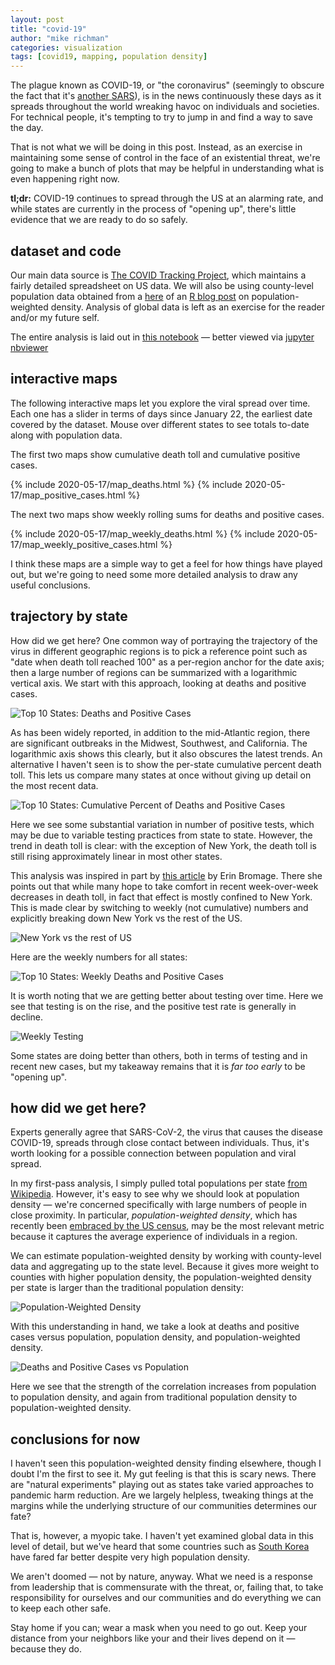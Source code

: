 ```yaml
---
layout: post
title: "covid-19"
author: "mike richman"
categories: visualization
tags: [covid19, mapping, population density]
---
```


The plague known as COVID-19, or "the coronavirus" (seemingly to obscure the
fact that it's [another
SARS](https://www.who.int/emergencies/diseases/novel-coronavirus-2019/technical-guidance/naming-the-coronavirus-disease-(covid-2019)-and-the-virus-that-causes-it)),
is in the news continuously these days as it spreads throughout the world
wreaking havoc on individuals and societies.  For technical people, it's
tempting to try to jump in and find a way to save the day.

That is not what we will be doing in this post.  Instead, as an exercise in
maintaining some sense of control in the face of an existential threat, we're
going to make a bunch of plots that may be helpful in understanding what is
even happening right now.

**tl;dr:** COVID-19 continues to spread through the US at an alarming rate, and
while states are currently in the process of "opening up", there's little
evidence that we are ready to do so safely.


## dataset and code

Our main data source is [The COVID Tracking
Project](https://covidtracking.com/data), which maintains a fairly detailed
spreadsheet on US data.  We will also be using county-level population data
obtained from a
[here](http://www.decisionsciencenews.com/2017/06/26/weighted-population-density/)
of an [R blog post](https://www.r-bloggers.com/weighted-population-density/) on
population-weighted density.  Analysis of global data is left as an exercise
for the reader and/or my future self.

The entire analysis is laid out in [this notebook](https://github.com/zgana/data-science-one-offs/blob/master/covid19.ipynb) — better viewed via
[jupyter nbviewer](https://nbviewer.jupyter.org/github/zgana/data-science-one-offs/blob/master/covid19.ipynb)


## interactive maps

The following interactive maps let you explore the viral spread over time.
Each one has a slider in terms of days since January 22, the earliest date
covered by the dataset.  Mouse over different states to see totals to-date
along with population data.

The first two maps show cumulative death toll and cumulative positive cases.

{% include 2020-05-17/map_deaths.html %}
{% include 2020-05-17/map_positive_cases.html %}

The next two maps show weekly rolling sums for deaths and positive cases.

{% include 2020-05-17/map_weekly_deaths.html %}
{% include 2020-05-17/map_weekly_positive_cases.html %}

I think these maps are a simple way to get a feel for how things have played
out, but we're going to need some more detailed analysis to draw any useful
conclusions.


## trajectory by state

How did we get here?  One common way of portraying the trajectory of the virus
in different geographic regions is to pick a reference point such as "date when
death toll reached 100" as a per-region anchor for the date axis; then a large
number of regions can be summarized with a logarithmic vertical axis.  We start
with this approach, looking at deaths and positive cases.

![Top 10 States: Deaths and Positive Cases](</assets/img/blog/2020-05-17/deaths_positive_top10.png> "Top 10 States: Deaths and Positive Cases")

As has been widely reported, in addition to the mid-Atlantic region, there are
significant outbreaks in the Midwest, Southwest, and California.  The
logarithmic axis shows this clearly, but it also obscures the latest trends.
An alternative I haven't seen is to show the per-state cumulative percent death
toll.  This lets us compare many states at once without giving up detail on the
most recent data.

![Top 10 States: Cumulative Percent of Deaths and Positive Cases](</assets/img/blog/2020-05-17/deaths_positive_cumulative_top10.png> "Top 10 States: Cumulative Percent of Deaths and Positive Cases")

Here we see some substantial variation in number of positive tests, which may
be due to variable testing practices from state to state.  However, the trend
in death toll is clear: with the exception of New York, the death toll is still
rising approximately linear in most other states.

This analysis was inspired in part by [this
article](https://www.erinbromage.com/post/the-risks-know-them-avoid-them) by
Erin Bromage.  There she points out that while many hope to take comfort in
recent week-over-week decreases in death toll, in fact that effect is mostly
confined to New York.  This is made clear by switching to weekly (not
cumulative) numbers and explicitly breaking down New York vs the rest of the
US.

![New York vs the rest of US](</assets/img/blog/2020-05-17/deaths_positive_nyvs.png> "New York vs the rest of US")

Here are the weekly numbers for all states:

![Top 10 States: Weekly Deaths and Positive Cases](</assets/img/blog/2020-05-17/weekly_deaths_positive_top10.png> "Top 10 States: Weekly Deaths and Positive Cases")

It is worth noting that we are getting better about testing over time.  Here
we see that testing is on the rise, and the positive test rate is generally in
decline.

![Weekly Testing](</assets/img/blog/2020-05-17/weekly_testing.png> "Weekly Testing")

Some states are doing better than others, both in terms of testing and in
recent new cases, but my takeaway remains that it is *far too early* to be
"opening up".


## how did we get here?

Experts generally agree that SARS-CoV-2, the virus that causes the disease
COVID-19, spreads through close contact between individuals.  Thus, it's worth
looking for a possible connection between population and viral spread.

In my first-pass analysis, I simply pulled total populations per state [from
Wikipedia](https://en.wikipedia.org/wiki/List_of_states_and_territories_of_the_United_States_by_population).
However, it's easy to see why we should look at population density — we're
concerned specifically with large numbers of people in close proximity.  In
particular, _population-weighted density_, which has recently been [embraced by
the US
census](https://www.smartcitiesdive.com/ex/sustainablecitiescollective/census-bureau-embraces-weighted-density/69236/),
may be the most relevant metric because it captures the average experience of
individuals in a region.

We can estimate population-weighted density by working with county-level data
and aggregating up to the state level.  Because it gives more weight to
counties with higher population density, the population-weighted density per
state is larger than the traditional population density:

![Population-Weighted Density](</assets/img/blog/2020-05-17/pop_weighted_density.png> "Population-Weighted Density")

With this understanding in hand, we take a look at deaths and positive cases
versus population, population density, and population-weighted density.

![Deaths and Positive Cases vs Population](</assets/img/blog/2020-05-17/deaths_positive_pop.png> "Deaths and Positive Cases vs Population")

Here we see that the strength of the correlation increases from population to
population density, and again from traditional population density to
population-weighted density.


## conclusions for now

I haven't seen this population-weighted density finding elsewhere, though I
doubt I'm the first to see it.  My gut feeling is that this is scary news.
There are "natural experiments" playing out as states take varied approaches to
pandemic harm reduction.  Are we largely helpless, tweaking things at the
margins while the underlying structure of our communities determines our fate?

That is, however, a myopic take.  I haven't yet examined global data in this
level of detail, but we've heard that some countries such as [South
Korea](https://www.nytimes.com/2020/03/23/world/asia/coronavirus-south-korea-flatten-curve.html)
have fared far better despite very high population density.

We aren't doomed — not by nature, anyway.  What we need is a response from
leadership that is commensurate with the threat, or, failing that, to take
responsibility for ourselves and our communities and do everything we can to
keep each other safe.

Stay home if you can; wear a mask when you need to go out.  Keep your distance
from your neighbors like your and their lives depend on it — because they do.
